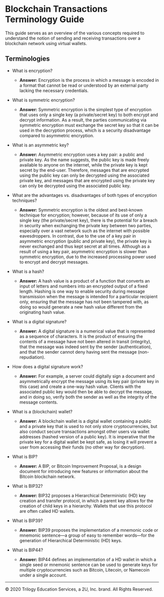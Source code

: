 # Blockchain Transactions Terminology Guide

This guide serves as an overview of the various concepts required to understand the notion of sending and receiving transactions over a blockchain network using virtual wallets.

## Terminologies

* What is encryption?

  * **Answer:** Encryption is the process in which a message is encoded in a format that cannot be read or understood by an external party lacking the necessary credentials.

* What is symmetric encryption?

  * **Answer:** Symmetric encryption is the simplest type of encryption that uses only a single key (a private/secret key) to both encrypt and decrypt information. As a result, the parties communicating via symmetric encryption must exchange the secret key so that it can be used in the decryption process, which is a security disadvantage compared to asymmetric encryption.

* What is an asymmetric key?

  * **Answer:** Asymmetric encryption uses a key pair: a public and private key. As the name suggests, the public key is made freely available to anyone on the internet, while the private key is kept secret by the end-user. Therefore, messages that are encrypted using the public key can only be decrypted using the associated private key, and messages that are encrypted using the private key can only be decrypted using the associated public key.

* What are the advantages vs. disadvantages of both types of encryption techniques?

  * **Answer:** Symmetric encryption is the oldest and best-known technique for encryption; however, because of its use of only a single key (the private/secret key), there is the potential for a breach in security when exchanging the private key between two parties, especially over a vast network such as the internet with possible eavesdroppers. In contrast, due to the use of a key pair in asymmetric encryption (public and private key), the private key is never exchanged and thus kept secret at all times. Although as a result of using a key pair, asymmetric encryption is slower than symmetric encryption, due to the increased processing power used to encrypt and decrypt messages.

* What is a hash?

  * **Answer:** A hash value is a product of a function that converts an input of letters and numbers into an encrypted output of a fixed length. Hashing is one way to enable security during message transmission when the message is intended for a particular recipient only, ensuring that the message has not been tampered with, as doing so would generate a new hash value different from the originating hash value.

* What is a digital signature?

  * **Answer:** A digital signature is a numerical value that is represented as a sequence of characters. It is the product of ensuring the contents of a message have not been altered in transit (integrity), that the message was indeed sent by the sender (authentication), and that the sender cannot deny having sent the message (non-repudiation).

* How does a digital signature work?

  * **Answer:** For example, a server could digitally sign a document and asymmetrically encrypt the message using its key pair (private key in this case) and create a one-way hash value. Clients with the associated public key would then be able to decrypt the message, and in doing so, verify both the sender as well as the integrity of the message contents.

* What is a (blockchain) wallet?

  * **Answer:** A blockchain wallet is a digital wallet containing a public and a private key that is used to not only store cryptocurrencies, but also conduct secure transactions amongst other users via wallet addresses (hashed version of a public key). It is imperative that the private key for a digital wallet be kept safe, as losing it will prevent a user from accessing their funds (no other way for decryption).

* What is BIP?

  * **Answer:** A BIP, or Bitcoin Improvement Proposal, is a design document for introducing new features or information about the Bitcoin blockchain network.

* What is BIP32?

  * **Answer:** BIP32 proposes a Hierarchical Deterministic (HD) key creation and transfer protocol, in which a parent key allows for the creation of child keys in a hierarchy. Wallets that use this protocol are often called HD wallets.

* What is BIP39?

  * **Answer:** BIP39 proposes the implementation of a mnemonic code or mnemonic sentence—a group of easy to remember words—for the generation of Hierarchical Deterministic (HD) keys.

* What is BIP44?

  * **Answer:** BIP44 defines an implementation of a HD wallet in which a single seed or mnemonic sentence can be used to generate keys for multiple cryptocurrencies such as Bitcoin, Litecoin, or Namecoin under a single account.

---

© 2020 Trilogy Education Services, a 2U, Inc. brand. All Rights Reserved.
